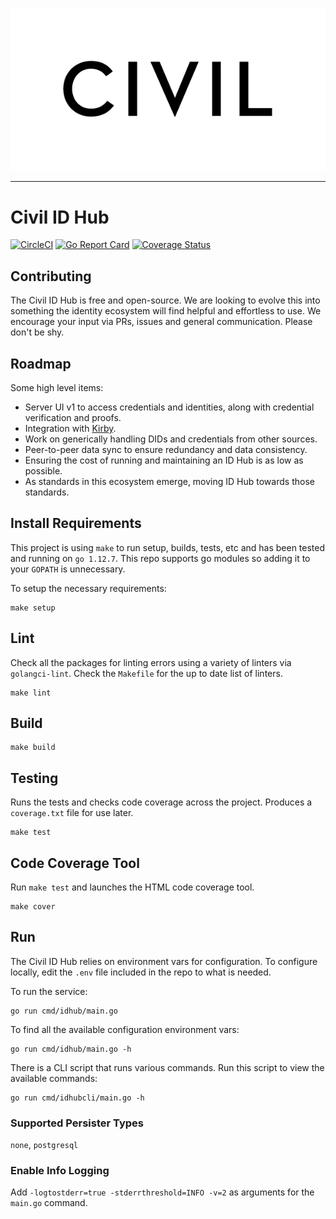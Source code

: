 
![Civil Logo](docs/civil_logo_white.png?raw=true)

---
# Civil ID Hub

[![CircleCI](https://img.shields.io/circleci/project/github/joincivil/id-hub.svg)](https://circleci.com/gh/joincivil/id-hub/tree/master)
[![Go Report Card](https://goreportcard.com/badge/github.com/joincivil/id-hub)](https://goreportcard.com/report/github.com/joincivil/id-hub)
[![Coverage Status](https://coveralls.io/repos/github/joincivil/id-hub/badge.svg)](https://coveralls.io/github/joincivil/id-hub)

## Contributing

The Civil ID Hub is free and open-source. We are looking to evolve this into something the identity ecosystem will find helpful and effortless to use. We encourage your input via PRs, issues and general communication. Please don't be shy.

## Roadmap

Some high level items:

* Server UI v1 to access credentials and identities, along with credential verification and proofs.
* Integration with [Kirby](https://github.com/joincivil/kirby-web3).
* Work on generically handling DIDs and credentials from other sources.
* Peer-to-peer data sync to ensure redundancy and data consistency.
* Ensuring the cost of running and maintaining an ID Hub is as low as possible.
* As standards in this ecosystem emerge, moving ID Hub towards those standards.


## Install Requirements

This project is using `make` to run setup, builds, tests, etc and has been tested and running on `go 1.12.7`.  This repo supports go modules so adding it to your `GOPATH` is unnecessary.

To setup the necessary requirements:

```
make setup
```

## Lint

Check all the packages for linting errors using a variety of linters via `golangci-lint`.  Check the `Makefile` for the up to date list of linters.

```
make lint
```

## Build


```
make build
```

## Testing

Runs the tests and checks code coverage across the project. Produces a `coverage.txt` file for use later.

```
make test
```

## Code Coverage Tool

Run `make test` and launches the HTML code coverage tool.

```
make cover
```

## Run

The Civil ID Hub relies on environment vars for configuration. To configure locally, edit the `.env` file included in the repo to what is needed.

To run the service:

```
go run cmd/idhub/main.go
```

To find all the available configuration environment vars:

```
go run cmd/idhub/main.go -h
```

There is a CLI script that runs various commands. Run this script to view the available commands:

```
go run cmd/idhubcli/main.go -h
```

### Supported Persister Types
`none`, `postgresql`

### Enable Info Logging

Add `-logtostderr=true -stderrthreshold=INFO -v=2` as arguments for the `main.go` command.


